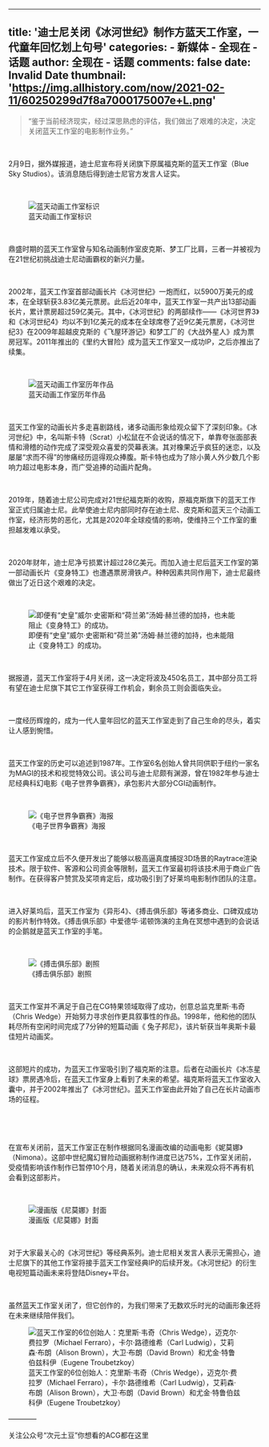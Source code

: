 
---
title: '迪士尼关闭《冰河世纪》制作方蓝天工作室，一代童年回忆划上句号'
categories: 
    - 新媒体
    - 全现在 - 话题
author: 全现在 - 话题
comments: false
date: Invalid Date
thumbnail: 'https://img.allhistory.com/now/2021-02-11/60250299d7f8a7000175007e+L.png'
---

<div>   
<blockquote>
<p>“鉴于当前经济现实，经过深思熟虑的评估，我们做出了艰难的决定，决定关闭蓝天工作室的电影制作业务。”</p>
</blockquote>

<p> </p>

<p>2月9日，据外媒报道，迪士尼宣布将关闭旗下原属福克斯的蓝天工作室（Blue Sky Studios）。该消息随后得到迪士尼官方发言人证实。 </p>

<p> </p>

<figure class="image-box dls-image-block dls-media-image"><img data-id="6025029aec1be51c7830fe41" src="https://img.allhistory.com/now/2021-02-11/60250299d7f8a7000175007e+L.png" alt="蓝天动画工作室标识" ; referrerpolicy="no-referrer">
<figcaption class="dls-image-capture">蓝天动画工作室标识</figcaption>
</figure>

<p> </p>

<p>鼎盛时期的蓝天工作室曾与知名动画制作室皮克斯、梦工厂比肩，三者一并被视为在21世纪初挑战迪士尼动画霸权的新兴力量。</p>

<p> </p>

<p>2002年，蓝天工作室首部动画长片《冰河世纪》一炮而红，以5900万美元的成本，在全球斩获3.83亿美元票房。此后近20年中，蓝天工作室一共产出13部动画长片，累计票房超过59亿美元。其中，《冰河世纪》的两部续作——《冰河世界3》和《冰河世纪4》均以不到1亿美元的成本在全球席卷了近9亿美元票房，《冰河世纪3》在2009年超越皮克斯的《飞屋环游记》和梦工厂的《大战外星人》成为票房冠军。2011年推出的《里约大冒险》成为蓝天工作室又一成功IP，之后亦推出了续集。</p>

<p> </p>

<figure class="image-box dls-image-block dls-media-image"><img data-id="602502bcd8aa95185ef832e5" src="https://img.allhistory.com/now/2021-02-11/602502bad7f8a7000175007f+L.png" alt="蓝天动画工作室历年作品" ; referrerpolicy="no-referrer">
<figcaption class="dls-image-capture">蓝天动画工作室历年作品</figcaption>
</figure>

<p> </p>

<p>蓝天工作室的动画长片多走喜剧路线，诸多动画形象给观众留下了深刻印象。《冰河世纪》中，名叫斯卡特（Scrat）小松鼠在不会说话的情况下，单靠夸张面部表情和滑稽的动作完成了深受观众喜爱的荧幕表演。其对橡果近乎疯狂的迷恋，以及屡屡“求而不得”的惨痛经历逗得观众捧腹。斯卡特也成为了除小黄人外少数几个影响力超过电影本身，而广受追捧的动画片配角。</p>

<p> </p>

<p>2019年，随着迪士尼公司完成对21世纪福克斯的收购，原福克斯旗下的蓝天工作室正式归属迪士尼。此举使迪士尼内部同时存在迪士尼、皮克斯和蓝天三个动画工作室，经济形势的恶化，尤其是2020年全球疫情的影响，使维持三个工作室的重担越发难以承受。</p>

<p> </p>

<p>2020年财年，迪士尼净亏损累计超过28亿美元。而加入迪士尼后蓝天工作室的第一部动画长片《变身特工》也遭遇票房滑铁卢。种种因素共同作用下，迪士尼最终做出了近日这个艰难的决定。</p>

<p> </p>

<figure class="image-box dls-image-block dls-media-image"><img data-id="6025039dd8aa95185ef832e7" src="https://img.allhistory.com/now/2021-02-11/6025039b6b045d0001b393fc+L.png" alt="即便有“史皇”威尔·史密斯和“荷兰弟”汤姆·赫兰德的加持，也未能阻止《变身特工》的成功。" ; referrerpolicy="no-referrer">
<figcaption class="dls-image-capture">即便有“史皇”威尔·史密斯和“荷兰弟”汤姆·赫兰德的加持，也未能阻止《变身特工》的成功。</figcaption>
</figure>

<p> </p>

<p>据报道，蓝天工作室将于4月关闭，这一决定将波及450名员工，其中部分员工将有望在迪士尼旗下其它工作室获得工作机会，剩余员工则会面临失业。</p>

<p> </p>

<p>一度经历辉煌的，成为一代人童年回忆的蓝天工作室走到了自己生命的尽头，着实让人感到惋惜。</p>

<p> </p>

<p>蓝天工作室的历史可以追述到1987年。工作室6名创始人曾共同供职于纽约一家名为MAGI的技术和视觉特效公司。该公司与迪士尼颇有渊源，曾在1982年参与迪士尼经典科幻电影《电子世界争霸赛》，承包影片大部分CGI动画制作。</p>

<p> </p>

<figure class="image-box dls-image-block dls-media-image"><img data-id="60250417ec1be51c7830fe42" src="https://img.allhistory.com/now/2021-02-11/60250415d7f8a70001750081+L.png" alt="《电子世界争霸赛》海报" ; referrerpolicy="no-referrer">
<figcaption class="dls-image-capture">《电子世界争霸赛》海报</figcaption>
</figure>

<p> </p>

<p>蓝天工作室成立后不久便开发出了能够以极高逼真度捕捉3D场景的Raytrace渲染技术。限于软件、客源和公司资金等限制，蓝天工作室最初将该技术用于商业广告制作。在获得客户赞赏及奖项肯定后，成功吸引到了好莱坞电影制作团队的注意。</p>

<p> </p>

<p>进入好莱坞后，蓝天工作室为《异形4》、《搏击俱乐部》等诸多商业、口碑双成功的影片制作特效。《搏击俱乐部》中爱德华·诺顿饰演的主角在冥想中遇到的会说话的企鹅就是蓝天工作室的手笔。</p>

<p> </p>

<figure class="image-box dls-image-block dls-media-image"><img data-id="60250469ec1be51c7830fe44" src="https://img.allhistory.com/now/2021-02-11/602504666b045d0001b39400+L.png" alt="《搏击俱乐部》剧照" ; referrerpolicy="no-referrer">
<figcaption class="dls-image-capture">《搏击俱乐部》剧照</figcaption>
</figure>

<p> </p>

<p>蓝天工作室并不满足于自己在CG特果领域取得了成功，创意总监克里斯·韦奇（Chris Wedge）开始努力寻求创作更具叙事性的作品。1998年，他和他的团队耗尽所有空闲时间完成了7分钟的短篇动画《 兔子邦尼》，该片斩获当年奥斯卡最佳短片动画奖。</p>

<p> </p>

<p>这部短片的成功，为蓝天工作室吸引到了福克斯的注意。后者在动画长片《冰冻星球》票房遇冷后，在蓝天工作室身上看到了未来的希望。福克斯将蓝天工作室收入囊中，并于2002年推出了《冰河世纪》。蓝天工作室由此开始了自己在长片动画市场的征程。</p>

<p> </p>

<p> </p>

<p>在宣布关闭前，蓝天工作室正在制作根据同名漫画改编的动画电影《妮莫娜》（Nimona）。这部中世纪魔幻冒险动画据称制作进度已达75%，工作室关闭前，受疫情影响该作制作已暂停10个月，随着关闭消息的确认，未来观众将不再有机会看到这部影片。</p>

<p> </p>

<figure class="image-box dls-image-block dls-media-image"><img data-id="602504aad8aa95185ef832e9" src="https://img.allhistory.com/now/2021-02-11/602504a96b045d0001b39402+L.png" alt="漫画版《尼莫娜》封面" ; referrerpolicy="no-referrer">
<figcaption class="dls-image-capture">漫画版《尼莫娜》封面</figcaption>
</figure>

<p> </p>

<p>对于大家最关心的《冰河世纪》等经典系列。迪士尼相关发言人表示无需担心，迪士尼旗下的其他工作室将接手蓝天工作室经典IP的后续开发。《冰河世纪》的衍生电视短篇动画未来将登陆Disney+平台。</p>

<p> </p>

<p>虽然蓝天工作室关闭了，但它创作的，为我们带来了无数欢乐时光的动画形象还将在未来继续陪伴我们。</p>

<figure class="image-box dls-image-block dls-media-image"><img data-id="602504e4d8aa95185ef832ea" src="https://img.allhistory.com/now/2021-02-11/602504e26b045d0001b39404+L.png" alt="蓝天工作室的6位创始人：克里斯·韦奇（Chris Wedge），迈克尔·费拉罗（Michael Ferraro），卡尔·路德维希（Carl Ludwig），艾莉森·布朗（Alison Brown），大卫·布朗（David Brown）和尤金·特鲁伯兹科伊（Eugene Troubetzkoy）" ; referrerpolicy="no-referrer">
<figcaption class="dls-image-capture">蓝天工作室的6位创始人：克里斯·韦奇（Chris Wedge），迈克尔·费拉罗（Michael Ferraro），卡尔·路德维希（Carl Ludwig），艾莉森·布朗（Alison Brown），大卫·布朗（David Brown）和尤金·特鲁伯兹科伊（Eugene Troubetzkoy）</figcaption>
</figure>

<p>————</p>

<p>关注公众号“次元土豆”你想看的ACG都在这里</p>
  
</div>
            